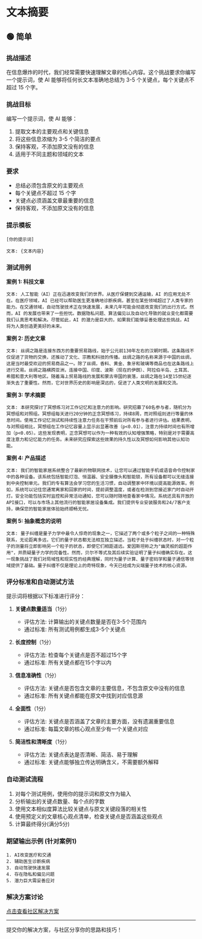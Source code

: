 # 文本摘要

## 🟢 简单

### 挑战描述

在信息爆炸的时代，我们经常需要快速理解文章的核心内容。这个挑战要求你编写一个提示词，使 AI 能够将任何长文本准确地总结为 3-5 个关键点，每个关键点不超过 15 个字。

### 挑战目标

编写一个提示词，使 AI 能够：
1. 提取文本的主要观点和关键信息
2. 将这些信息浓缩为 3-5 个简洁的要点
3. 保持客观，不添加原文没有的信息
4. 适用于不同主题和领域的文本

### 要求

- 总结必须包含原文的主要观点
- 每个关键点不超过 15 个字
- 关键点必须涵盖文章最重要的信息
- 保持客观，不添加原文没有的信息

### 提示模板

```
[你的提示词]

文本: {文本内容}
```

### 测试用例

**案例 1: 科技文章**

```
文本: 人工智能（AI）正在迅速改变我们的世界。从医疗保健到交通运输，AI 的应用无处不在。在医疗领域，AI 已经可以帮助医生更准确地诊断疾病，甚至在某些领域超过了人类专家的能力。在交通领域，自动驾驶技术正在快速发展，未来几年可能会彻底改变我们的出行方式。然而，AI 的发展也带来了一些担忧。数据隐私问题、算法偏见以及自动化导致的就业变化都需要我们认真思考和解决。尽管如此，AI 的潜力是巨大的，如果我们能够妥善处理这些挑战，AI 将为人类创造更美好的未来。
```

**案例 2: 历史文章**

```
文本: 丝绸之路是连接东西方的重要贸易路线，始于公元前130年左右的汉朝时期。这条路线不仅促进了货物的交换，还推动了文化、宗教和科技的传播。丝绸之路的名称来源于中国的丝绸，这是当时最受欢迎的贸易商品之一。除了丝绸，香料、黄金、象牙和玻璃等商品也在这条路线上进行交易。丝绸之路横跨亚洲，连接中国、印度、波斯（现在的伊朗）、阿拉伯半岛、土耳其、希腊和意大利等地区。随着海上贸易路线的发展和蒙古帝国的衰落，丝绸之路在14至15世纪逐渐失去了重要性。然而，它对世界历史的影响是深远的，促进了人类文明的发展和交流。
```

**案例 3: 学术摘要**

```
文本: 本研究探讨了冥想练习对工作记忆和注意力的影响。研究招募了60名参与者，随机分为冥想组和对照组。冥想组每天进行20分钟的正念冥想练习，持续8周，而对照组则进行等量的休息时间。使用工作记忆测试和持续性注意力任务在干预前后对所有参与者进行评估。结果表明，与对照组相比，冥想组在工作记忆容量上显示出显著改善（p<0.01），注意力持续时间也有所增加（p<0.05）。这些发现表明，正念冥想可以作为一种有效的认知增强策略，特别是对于需要高度注意力和记忆能力的任务。未来研究应探索这些效果的持久性以及冥想如何影响其他认知功能。
```

**案例 4: 产品描述**

```
文本: 我们的智能家居系统整合了最新的物联网技术，让您可以通过智能手机或语音命令控制家中的各种设备。该系统包括智能灯泡、恒温器、安全摄像头和智能锁，所有设备都可以无缝连接到中央控制单元。我们的专有算法会学习您的生活习惯，自动调整家中环境以提高能源效率。例如，系统可以记住您通常离家和回家的时间，提前调整温度，或者在检测到您接近家门时自动开灯。安全功能包括实时监控和异常活动通知，您可以随时随地查看家中情况。系统还具有开放的API接口，可以与市场上其他流行的智能家居设备集成。我们提供专业安装服务和24/7客户支持，确保您的智能家居体验始终顺畅无忧。
```

**案例 5: 抽象概念的说明**

```
文本: 量子纠缠是量子力学中最令人惊奇的现象之一，它描述了两个或多个粒子之间的一种特殊联系，无论距离多远，它们的量子状态都无法相互独立描述。当粒子处于纠缠状态时，对一个粒子的测量将立即影响另一个粒子的状态，即使它们相距遥远。爱因斯坦称之为"幽灵般的超距作用"，并质疑量子力学的完备性。然而，贝尔不等式及其后续实验证明了量子纠缠确实存在。这一现象挑战了我们对局域性和现实性的经典理解，同时为量子计算、量子密码学和量子通信等领域提供了基础。量子纠缠不仅是理论上的奇特现象，今天已经成为尖端量子技术的核心资源。
```

### 评分标准和自动测试方法

提示词将根据以下标准进行评分：

1. **关键点数量适当**（1分）
   - 评估方法: 计算输出的关键点数量是否在3-5个范围内
   - 通过标准: 所有测试用例都生成3-5个关键点

2. **长度控制**（1分）
   - 评估方法: 检查每个关键点是否不超过15个字
   - 通过标准: 所有关键点都在15个字以内

3. **信息准确性**（1分）
   - 评估方法: 关键点是否包含文章的主要信息，不包含原文中没有的信息
   - 通过标准: 所有关键点都能在原文中找到对应信息源

4. **全面性**（1分）
   - 评估方法: 关键点是否涵盖了文章的主要方面，没有遗漏重要信息
   - 通过标准: 每篇文章的核心观点至少有一个关键点对应

5. **简洁性和清晰度**（1分）
   - 评估方法: 关键点表达是否清晰、简洁、易于理解
   - 通过标准: 关键点能够独立传达明确含义，不需要额外解释

### 自动测试流程

1. 对每个测试用例，使用你的提示词和原文作为输入
2. 分析输出的关键点数量、每个点的字数
3. 使用文本相似度算法比较关键点与原文关键段落的相关性
4. 使用预定义的文章核心观点清单，检查关键点是否涵盖这些观点
5. 计算最终得分(满分5分)

### 期望输出示例 (针对案例1)

```
1. AI改变医疗和交通
2. 辅助医生诊断疾病
3. 自动驾驶快速发展
4. 存在隐私和偏见问题
5. 潜力巨大需妥善应对
```

### 解决方案讨论

[点击查看社区解决方案](https://github.com/erweixin/prompt-challenges/discussions/1)

---

提交你的解决方案，与社区分享你的思路和技巧！ 